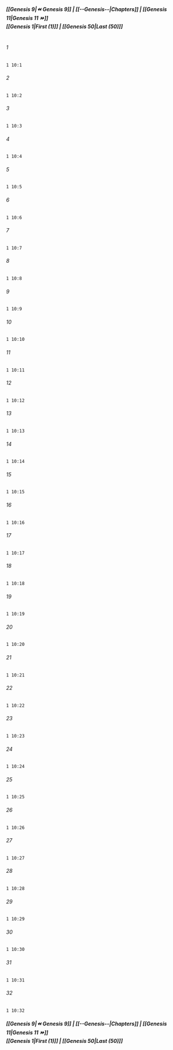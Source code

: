 
##### **[[Genesis 9|⏪ Genesis 9]] | [[--Genesis--|Chapters]] | [[Genesis 11|Genesis 11 ⏩]]**<br>**[[Genesis 1|First (1)]] | [[Genesis 50|Last (50)]]**<br><br>

###### 1
``` verse
1 10:1
```
###### 2
``` verse
1 10:2
```
###### 3
``` verse
1 10:3
```
###### 4
``` verse
1 10:4
```
###### 5
``` verse
1 10:5
```
###### 6
``` verse
1 10:6
```
###### 7
``` verse
1 10:7
```
###### 8
``` verse
1 10:8
```
###### 9
``` verse
1 10:9
```
###### 10
``` verse
1 10:10
```
###### 11
``` verse
1 10:11
```
###### 12
``` verse
1 10:12
```
###### 13
``` verse
1 10:13
```
###### 14
``` verse
1 10:14
```
###### 15
``` verse
1 10:15
```
###### 16
``` verse
1 10:16
```
###### 17
``` verse
1 10:17
```
###### 18
``` verse
1 10:18
```
###### 19
``` verse
1 10:19
```
###### 20
``` verse
1 10:20
```
###### 21
``` verse
1 10:21
```
###### 22
``` verse
1 10:22
```
###### 23
``` verse
1 10:23
```
###### 24
``` verse
1 10:24
```
###### 25
``` verse
1 10:25
```
###### 26
``` verse
1 10:26
```
###### 27
``` verse
1 10:27
```
###### 28
``` verse
1 10:28
```
###### 29
``` verse
1 10:29
```
###### 30
``` verse
1 10:30
```
###### 31
``` verse
1 10:31
```
###### 32
``` verse
1 10:32
```

##### **[[Genesis 9|⏪ Genesis 9]] | [[--Genesis--|Chapters]] | [[Genesis 11|Genesis 11 ⏩]]**<br>**[[Genesis 1|First (1)]] | [[Genesis 50|Last (50)]]**

